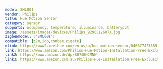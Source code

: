 ```yaml
---
model: SML001
vendor: Philips
title: Hue Motion Sensor
category: sensor
supports: occupancy, temperature, illuminance, batterypct
image: /assets/images/devices/Philips_9290012607X.jpg
zigbeemodel: ['SML001']
compatible: [z2m,iob,conbee,zigate]
mlink: https://www2.meethue.com/en-us/p/hue-motion-sensor/046677473389
link: https://www.amazon.com/Philips-Hue-Motion-Installation-Free-Exclusive/dp/B01KJYSOGI
link2: https://www.amazon.de/dp/B0748NCMNW
link3: https://www.amazon.com.au/Philips-Hue-Installation-Free-Exclusive-Compatible/dp/B076ZFF1KR
---
```

